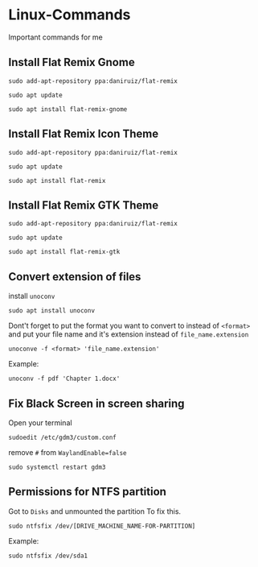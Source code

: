 # Linux-Commands
Important commands for me


## Install Flat Remix Gnome
```
sudo add-apt-repository ppa:daniruiz/flat-remix
```
```
sudo apt update
```
```
sudo apt install flat-remix-gnome
```
## Install Flat Remix Icon Theme
```
sudo add-apt-repository ppa:daniruiz/flat-remix
```
```
sudo apt update
```
```
sudo apt install flat-remix
```
## Install Flat Remix GTK Theme
```
sudo add-apt-repository ppa:daniruiz/flat-remix
```
```
sudo apt update
```
```
sudo apt install flat-remix-gtk

```
## Convert extension of files
install `unoconv`
```
sudo apt install unoconv
```
Dont't forget to put the format you want to convert to instead of `<format>` and put your file name and it's extension instead of `file_name.extension`
```
unoconve -f <format> 'file_name.extension'
```
Example:
```
unoconv -f pdf 'Chapter 1.docx'
```
## Fix Black Screen in screen sharing
Open your terminal
```
sudoedit /etc/gdm3/custom.conf
```
remove `#` from `WaylandEnable=false`
```
sudo systemctl restart gdm3
```
## Permissions for NTFS partition
Got to `Disks` and unmounted the partition
To fix this.
```
sudo ntfsfix /dev/[DRIVE_MACHINE_NAME-FOR-PARTITION]
```

Example:
```
sudo ntfsfix /dev/sda1
```



